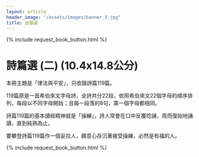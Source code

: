 ```yaml
---
layout: article
header_image: "/assets/images/banner_3.jpg"
title: 出版品
---
```


{% include request_book_button.html %}

# 詩篇選 (二)   (10.4x14.8公分)

 

本冊主題是「律法與平安」，只收錄詩篇119篇。

119篇原是一首希伯來文字母詩，全詩共分22段，依照希伯來文22個字母的順序排列，每段以不同字母開始；且每一段落的8句，第一個字母都相同。

詩篇119篇的基本讀經精神就是「操練」，詩人常會在口中反覆唸誦，周而復始地誦讀，直到純熟為止。

要攀登詩篇119篇作一個妥拉人，願意心存沉著接受操練，必然是有福的人。

{% include request_book_button.html %}
